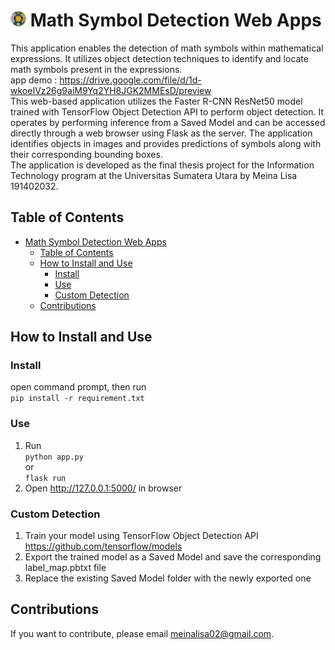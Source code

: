 # <img src="logo-usu.png" alt="Logo" width="25px"/> Math Symbol Detection Web Apps

This application enables the detection of math symbols within mathematical expressions. It utilizes object detection techniques to identify and locate math symbols present in the expressions.
<br>
app demo : https://drive.google.com/file/d/1d-wkoeIVz26g9aiM9Yq2YH8JGK2MMEsD/preview 
<br>
This web-based application utilizes the Faster R-CNN ResNet50 model trained with TensorFlow Object Detection API to perform object detection. It operates by performing inference from a Saved Model and can be accessed directly through a web browser using Flask as the server. The application identifies objects in images and provides predictions of symbols along with their corresponding bounding boxes. 
<br>
The application is developed as the final thesis project for the Information Technology program at the Universitas Sumatera Utara by Meina Lisa 191402032.


## Table of Contents
- [Math Symbol Detection Web Apps](#math-symbol-detection-web-apps)
  - [Table of Contents](#table-of-contents)
  - [How to Install and Use](#how-to-install-and-use)
    - [Install](#install)
    - [Use](#use)
    - [Custom Detection](#custom-detection)
  - [Contributions](#contributions)


## How to Install and Use

### Install
open command prompt, then run <br>
`pip install -r requirement.txt`

### Use
1. Run <br>
`python app.py`  
or <br>
`flask run`
2. Open http://127.0.0.1:5000/ in browser

### Custom Detection
1. Train your model using TensorFlow Object Detection API https://github.com/tensorflow/models
2. Export the trained model as a Saved Model and save the corresponding label_map.pbtxt file
3. Replace the existing Saved Model folder with the newly exported one


## Contributions
If you want to contribute, please email meinalisa02@gmail.com.

